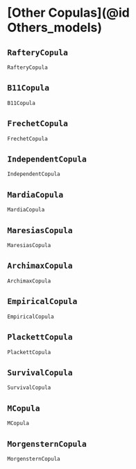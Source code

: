 # [Other Copulas](@id Others_models)

## `RafteryCopula`
```@docs
RafteryCopula
```

## `B11Copula`
```@docs
B11Copula
```

## `FrechetCopula`
```@docs
FrechetCopula
```

## `IndependentCopula`
```@docs
IndependentCopula
```

## `MardiaCopula`
```@docs
MardiaCopula
```

## `MaresiasCopula`
```@docs
MaresiasCopula
```

## `ArchimaxCopula`
```@docs
ArchimaxCopula
```

## `EmpiricalCopula`
```@docs
EmpiricalCopula
```

## `PlackettCopula`
```@docs
PlackettCopula
```

## `SurvivalCopula`
```@docs
SurvivalCopula
```

## `MCopula`
```@docs
MCopula
```

## `MorgensternCopula`
```@docs
MorgensternCopula
```